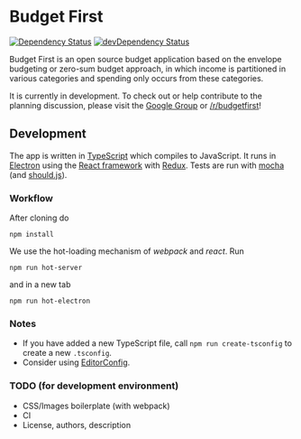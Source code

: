 # Budget First

[![Dependency Status](https://david-dm.org/jannschu/BudgetFirst/dev-boilerplate.svg)](https://david-dm.org/jannschu/BudgetFirst/dev-boilerplate)
[![devDependency Status](https://david-dm.org/jannschu/BudgetFirst/dev-boilerplate/dev-status.svg)](https://david-dm.org/jannschu/BudgetFirst/dev-boilerplate/#info=devDependencie)

Budget First is an open source budget application based on the envelope budgeting or zero-sum budget approach, in which income is partitioned in various categories and spending only occurs from these categories.

It is currently in development. To check out or help contribute to the planning discussion, please visit the [Google Group](https://groups.google.com/forum/#!forum/budget-first) or [/r/budgetfirst](https://www.reddit.com/r/budgetfirst/)!

## Development

The app is written in [TypeScript](http://www.typescriptlang.org) which compiles to JavaScript. It runs in [Electron](http://electron.atom.io) using the [React framework](http://facebook.github.io/react/) with [Redux](http://redux.js.org). Tests are run with [mocha](http://mochajs.org) (and [should.js](http://shouldjs.github.io)).

### Workflow

After cloning do
```
npm install
```
We use the hot-loading mechanism of _webpack_ and _react_. Run
```
npm run hot-server
```
and in a new tab
```
npm run hot-electron
```

### Notes
- If you have added a new TypeScript file, call `npm run create-tsconfig` to create a new `.tsconfig`.
- Consider using [EditorConfig](http://editorconfig.org/#download).

### TODO (for development environment)

- CSS/Images boilerplate (with webpack)
- CI
- License, authors, description
